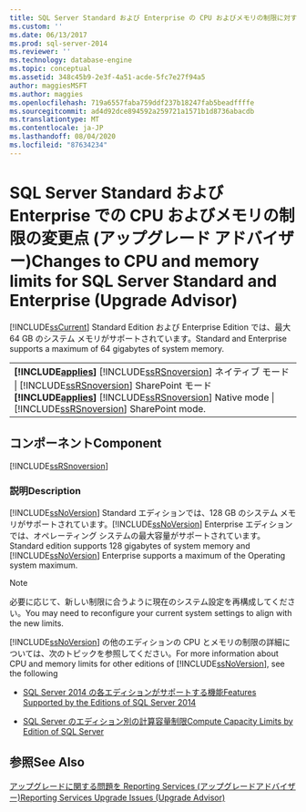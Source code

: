 ```yaml
---
title: SQL Server Standard および Enterprise の CPU およびメモリの制限に対する変更 (アップグレードアドバイザー) |Microsoft Docs
ms.custom: ''
ms.date: 06/13/2017
ms.prod: sql-server-2014
ms.reviewer: ''
ms.technology: database-engine
ms.topic: conceptual
ms.assetid: 348c45b9-2e3f-4a51-acde-5fc7e27f94a5
author: maggiesMSFT
ms.author: maggies
ms.openlocfilehash: 719a6557faba759ddf237b18247fab5beadffffe
ms.sourcegitcommit: ad4d92dce894592a259721a1571b1d8736abacdb
ms.translationtype: MT
ms.contentlocale: ja-JP
ms.lasthandoff: 08/04/2020
ms.locfileid: "87634234"
---
```

# <a name="changes-to-cpu-and-memory-limits-for-sql-server-standard-and-enterprise-upgrade-advisor"></a><span data-ttu-id="12da8-102">SQL Server Standard および Enterprise での CPU およびメモリの制限の変更点 (アップグレード アドバイザー)</span><span class="sxs-lookup"><span data-stu-id="12da8-102">Changes to CPU and memory limits for SQL Server Standard and Enterprise (Upgrade Advisor)</span></span>
  [!INCLUDE[ssCurrent](../../includes/sscurrent-md.md)] <span data-ttu-id="12da8-103">Standard Edition および Enterprise Edition では、最大 64 GB のシステム メモリがサポートされています。</span><span class="sxs-lookup"><span data-stu-id="12da8-103">Standard and Enterprise supports a maximum of 64 gigabytes of system memory.</span></span>  
  
||  
|-|  
|<span data-ttu-id="12da8-104">**[!INCLUDE[applies](../../includes/applies-md.md)]** [!INCLUDE[ssRSnoversion](../../includes/ssrsnoversion-md.md)] ネイティブ モード &#124; [!INCLUDE[ssRSnoversion](../../includes/ssrsnoversion-md.md)] SharePoint モード</span><span class="sxs-lookup"><span data-stu-id="12da8-104">**[!INCLUDE[applies](../../includes/applies-md.md)]**  [!INCLUDE[ssRSnoversion](../../includes/ssrsnoversion-md.md)] Native mode &#124; [!INCLUDE[ssRSnoversion](../../includes/ssrsnoversion-md.md)] SharePoint mode.</span></span>|  
  
## <a name="component"></a><span data-ttu-id="12da8-105">コンポーネント</span><span class="sxs-lookup"><span data-stu-id="12da8-105">Component</span></span>  
 [!INCLUDE[ssRSnoversion](../../includes/ssrsnoversion-md.md)]  
  
### <a name="description"></a><span data-ttu-id="12da8-106">説明</span><span class="sxs-lookup"><span data-stu-id="12da8-106">Description</span></span>  
 [!INCLUDE[ssNoVersion](../../includes/ssnoversion-md.md)] <span data-ttu-id="12da8-107">Standard エディションでは、128 GB のシステム メモリがサポートされています。[!INCLUDE[ssNoVersion](../../includes/ssnoversion-md.md)] Enterprise エディションでは、オペレーティング システムの最大容量がサポートされています。</span><span class="sxs-lookup"><span data-stu-id="12da8-107">Standard edition supports 128 gigabytes of system memory and [!INCLUDE[ssNoVersion](../../includes/ssnoversion-md.md)] Enterprise supports a maximum of the Operating system maximum.</span></span>  
  
> [!NOTE]  
>  <span data-ttu-id="12da8-108">必要に応じて、新しい制限に合うように現在のシステム設定を再構成してください。</span><span class="sxs-lookup"><span data-stu-id="12da8-108">You may need to reconfigure your current system settings to align with the new limits.</span></span>  
  
 <span data-ttu-id="12da8-109">[!INCLUDE[ssNoVersion](../../includes/ssnoversion-md.md)] の他のエディションの CPU とメモリの制限の詳細については、次のトピックを参照してください。</span><span class="sxs-lookup"><span data-stu-id="12da8-109">For more information about CPU and memory limits for other editions of [!INCLUDE[ssNoVersion](../../includes/ssnoversion-md.md)], see the following</span></span>  
  
-   [<span data-ttu-id="12da8-110">SQL Server 2014 の各エディションがサポートする機能</span><span class="sxs-lookup"><span data-stu-id="12da8-110">Features Supported by the Editions of SQL Server 2014</span></span>](../../../2014/getting-started/features-supported-by-the-editions-of-sql-server-2014.md)  
  
-   [<span data-ttu-id="12da8-111">SQL Server のエディション別の計算容量制限</span><span class="sxs-lookup"><span data-stu-id="12da8-111">Compute Capacity Limits by Edition of SQL Server</span></span>](../compute-capacity-limits-by-edition-of-sql-server.md)  
  
## <a name="see-also"></a><span data-ttu-id="12da8-112">参照</span><span class="sxs-lookup"><span data-stu-id="12da8-112">See Also</span></span>  
 [<span data-ttu-id="12da8-113">アップグレードに関する問題を Reporting Services &#40;アップグレードアドバイザー&#41;</span><span class="sxs-lookup"><span data-stu-id="12da8-113">Reporting Services Upgrade Issues &#40;Upgrade Advisor&#41;</span></span>](../../../2014/sql-server/install/reporting-services-upgrade-issues-upgrade-advisor.md)  
  
  
